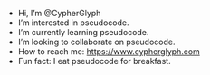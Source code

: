 - Hi, I’m @CypherGlyph
- I’m interested in pseudocode.
- I’m currently learning pseudocode.
- I’m looking to collaborate on pseudocode.
- How to reach me: https://www.cypherglyph.com
- Fun fact: I eat pseudocode for breakfast.

<!---
CypherGlyph/CypherGlyph is a ✨ special ✨ repository because its `README.md` (this file) appears on your GitHub profile.
You can click the Preview link to take a look at your changes.
--->
